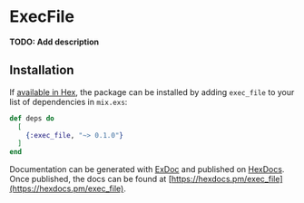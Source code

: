 # ExecFile

**TODO: Add description**

## Installation

If [available in Hex](https://hex.pm/docs/publish), the package can be installed
by adding `exec_file` to your list of dependencies in `mix.exs`:

```elixir
def deps do
  [
    {:exec_file, "~> 0.1.0"}
  ]
end
```

Documentation can be generated with [ExDoc](https://github.com/elixir-lang/ex_doc)
and published on [HexDocs](https://hexdocs.pm). Once published, the docs can
be found at [https://hexdocs.pm/exec_file](https://hexdocs.pm/exec_file).

